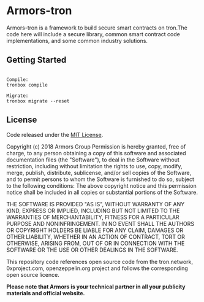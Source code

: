 # Armors-tron

Armors-tron is a framework to build secure smart contracts on tron.The code here will include a secure library,  common smart contract code implementations, and some common industry solutions.

## Getting Started

``` shell

Compile:
tronbox compile

Migrate:
tronbox migrate --reset
```

## License
Code released under the [MIT License](https://github.com/armors/Armors-tron/blob/master/LICENSE).

Copyright (c) 2018 Armors Group
Permission is hereby granted, free of charge, to any person obtaining a copy
of this software and associated documentation files (the "Software"), to deal
in the Software without restriction, including without limitation the rights
to use, copy, modify, merge, publish, distribute, sublicense, and/or sell
copies of the Software, and to permit persons to whom the Software is
furnished to do so, subject to the following conditions:
The above copyright notice and this permission notice shall be included in all
copies or substantial portions of the Software.

THE SOFTWARE IS PROVIDED "AS IS", WITHOUT WARRANTY OF ANY KIND, EXPRESS OR
IMPLIED, INCLUDING BUT NOT LIMITED TO THE WARRANTIES OF MERCHANTABILITY,
FITNESS FOR A PARTICULAR PURPOSE AND NONINFRINGEMENT. IN NO EVENT SHALL THE
AUTHORS OR COPYRIGHT HOLDERS BE LIABLE FOR ANY CLAIM, DAMAGES OR OTHER
LIABILITY, WHETHER IN AN ACTION OF CONTRACT, TORT OR OTHERWISE, ARISING FROM,
OUT OF OR IN CONNECTION WITH THE SOFTWARE OR THE USE OR OTHER DEALINGS IN THE
SOFTWARE.

This repository code references open source code from the tron.network, 0xproject.com, openzeppelin.org project and follows the corresponding open source licence.

**Please note that Armors is your technical partner in all your publicity materials and official website.**